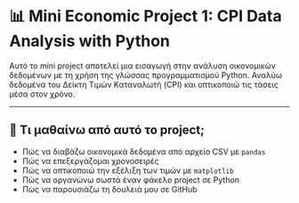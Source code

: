 # 📊 Mini Economic Project 1: CPI Data Analysis with Python

Αυτό το mini project αποτελεί μια εισαγωγή στην ανάλυση οικονομικών δεδομένων με τη χρήση της γλώσσας προγραμματισμού Python. Αναλύω δεδομένα του Δείκτη Τιμών Καταναλωτή (CPI) και οπτικοποιώ τις τάσεις μέσα στον χρόνο.

---

## 🧠 Τι μαθαίνω από αυτό το project;

- Πώς να διαβάζω οικονομικά δεδομένα από αρχείο CSV με `pandas`
- Πώς να επεξεργάζομαι χρονοσειρές
- Πώς να οπτικοποιώ την εξέλιξη των τιμών με `matplotlib`
- Πώς να οργανώνω σωστά έναν φάκελο project σε Python
- Πώς να παρουσιάζω τη δουλειά μου σε GitHub
